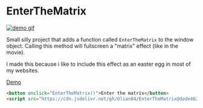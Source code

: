 # EnterTheMatrix

[![demo gif](matrix-effect-demo.gif)](https://olian04.github.io/EnterTheMatrix/)

Small silly project that adds a function called `EnterTheMatrix` to the window object. Calling this method will fullscreen a "matrix" effect (like in the movie).

I made this because i like to include this effect as an easter egg in most of my websites.

[Demo](https://olian04.github.io/EnterTheMatrix/)

```html
<button onclick="EnterTheMatrix()">Enter the matrix</button>
<script src="https://cdn.jsdelivr.net/gh/Olian04/EnterTheMatrix@dade462a/EnterTheMatrix.js"></script>
```
